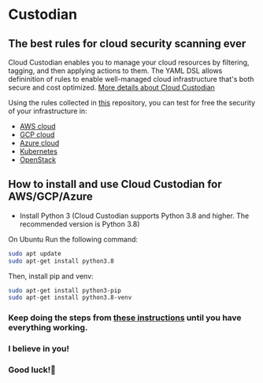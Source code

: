# Custodian
## The best rules for cloud security scanning ever


Cloud Custodian enables you to manage your cloud resources by filtering, tagging, and then applying actions to them. The YAML DSL allows defininition of rules to enable well-managed cloud infrastructure that's both secure and cost optimized.
[More details about Cloud Custodian]

Using the rules collected in [this] repository, you can test for free the security of your infrastructure in:

- [AWS cloud]
- [GCP cloud]
- [Azure cloud]
- [Kubernetes]
- [OpenStack]

## How to install and use Cloud Custodian for AWS/GCP/Azure 

- Install Python 3 (Cloud Custodian supports Python 3.8 and higher. The recommended version is Python 3.8)

On Ubuntu
Run the following command:
```sh
sudo apt update
sudo apt-get install python3.8
```
Then, install pip and venv:
```sh
sudo apt-get install python3-pip
sudo apt-get install python3.8-venv
```

### Keep doing the steps from [these instructions] until you have everything working. 
### I believe in you! 
### Good luck!🦄

   [AWS cloud]: <https://github.com/epam/ecc-aws-rulepack>
   [GCP cloud]: <https://github.com/epam/ecc-gcp-rulepack>
   [Azure cloud]: <https://github.com/epam/ecc-azure-rulepack>
   [Kubernetes]: <https://github.com/epam/ecc-kubernetes-rulepack>
   [OpenStack]: <https://github.com/epam/ecc-openstack-rulepack>
   [More details about Cloud Custodian]: <https://cloudcustodian.io>
   [this]: <https://github.com/epamr>
   [these instructions]: <https://github.com/epam/ecc-aws-rulepack/wiki/How-to-use-AWS>
 
